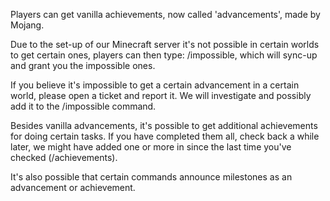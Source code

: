 Players can get vanilla achievements, now called 'advancements', made by Mojang. 

Due to the set-up of our Minecraft server it's not possible in certain worlds to get certain ones, players can then type: /impossible, which will sync-up and grant you the impossible ones.

If you believe it's impossible to get a certain advancement in a certain world, please open a ticket and report it. We will investigate and possibly add it to the /impossible command.

Besides vanilla advancements, it's possible to get additional achievements for doing certain tasks. If you have completed them all, check back a while later, we might have added one or more in since the last time you've checked (/achievements).

It's also possible that certain commands announce milestones as an advancement or achievement.